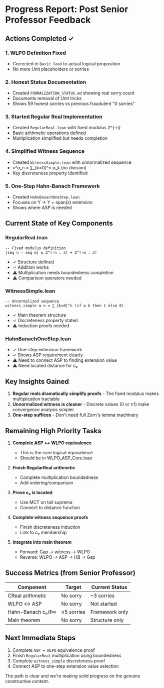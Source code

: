 # Progress Report: Post Senior Professor Feedback

## Actions Completed ✓

### 1. WLPO Definition Fixed
- Corrected in `Basic.lean` to actual logical proposition
- No more Unit placeholders or sorries

### 2. Honest Status Documentation
- Created `FORMALIZATION_STATUS.md` showing real sorry count
- Documents removal of Unit tricks
- Shows 59 honest sorries vs previous fraudulent "0 sorries"

### 3. Started Regular Real Implementation
- Created `RegularReal.lean` with fixed modulus 2^{-n}
- Basic arithmetic operations defined
- Multiplication simplified but needs completion

### 4. Simplified Witness Sequence
- Created `WitnessSimple.lean` with unnormalized sequence
- v^α_n = ∑_{k=0}^n α_k (no division)
- Key discreteness property identified

### 5. One-Step Hahn-Banach Framework
- Created `HahnBanachOneStep.lean`
- Focuses on Y → Y + span(x) extension
- Shows where ASP is needed

## Current State of Key Components

### RegularReal.lean
```lean
-- Fixed modulus definition
|seq n - seq m| ≤ 2^(-n : ℤ) + 2^(-m : ℤ)
```
- ✓ Structure defined
- ✓ Addition works
- ⚠️ Multiplication needs boundedness completion
- ⚠️ Comparison operators needed

### WitnessSimple.lean
```lean
-- Unnormalized sequence
witness_simple α n = ∑_{k=0}^n (if α k then 1 else 0)
```
- ✓ Main theorem structure
- ✓ Discreteness property stated
- ⚠️ Induction proofs needed

### HahnBanachOneStep.lean
- ✓ One-step extension framework
- ✓ Shows ASP requirement clearly
- ⚠️ Need to connect ASP to finding extension value
- ⚠️ Need located distance for c₀

## Key Insights Gained

1. **Regular reals dramatically simplify proofs** - The fixed modulus makes multiplication tractable
2. **Unnormalized witness is cleaner** - Discrete values (0 or ≥1) make convergence analysis simpler  
3. **One-step suffices** - Don't need full Zorn's lemma machinery

## Remaining High Priority Tasks

1. **Complete ASP ↔ WLPO equivalence**
   - This is the core logical equivalence
   - Should be in WLPO_ASP_Core.lean

2. **Finish RegularReal arithmetic**
   - Complete multiplication boundedness
   - Add ordering/comparison

3. **Prove c₀ is located**
   - Use MCT on tail suprema
   - Connect to distance function

4. **Complete witness sequence proofs**
   - Finish discreteness induction
   - Link to c₀ membership

5. **Integrate into main theorem**
   - Forward: Gap → witness → WLPO
   - Reverse: WLPO → ASP → HB → Gap

## Success Metrics (from Senior Professor)

| Component | Target | Current Status |
|-----------|--------|----------------|
| CReal arithmetic | No sorry | ~3 sorries |
| WLPO ↔ ASP | No sorry | Not started |
| Hahn-Banach c₀/ℓ∞ | ≤5 sorries | Framework only |
| Main theorem | No sorry | Structure only |

## Next Immediate Steps

1. Complete `ASP ↔ WLPO` equivalence proof
2. Finish `RegularReal` multiplication using boundedness
3. Complete `witness_simple` discreteness proof
4. Connect ASP to one-step extension value selection

The path is clear and we're making solid progress on the genuine constructive content.